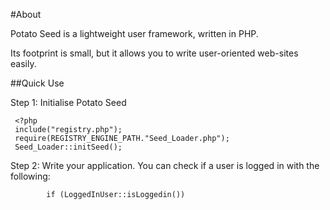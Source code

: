 #About

Potato Seed is a lightweight user framework, written in PHP.

Its footprint is small, but it allows you to write user-oriented web-sites easily.

##Quick Use

Step 1: Initialise Potato Seed

     <?php
     include("registry.php");
     require(REGISTRY_ENGINE_PATH."Seed_Loader.php");
     Seed_Loader::initSeed();

Step 2: Write your application. You can check if a user is logged in with the following:

     		if (LoggedInUser::isLoggedin())
